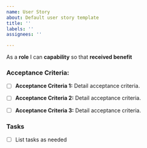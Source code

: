 ```yaml
---
name: User Story
about: Default user story template
title: ''
labels: ''
assignees: ''

---
```


As a **role** I can **capability** so that **received benefit**

### Acceptance Criteria:
- [ ] **Acceptance Criteria 1:** Detail acceptance criteria.
- [ ]  **Acceptance Criteria 2:** Detail acceptance criteria.
- [ ] **Acceptance Criteria 3:** Detail acceptance criteria.


### Tasks

- [ ] List tasks as needed
